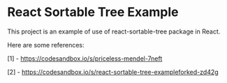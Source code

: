 # React Sortable Tree Example

This project is an example of use of react-sortable-tree package in React.

Here are some references:

[1] - https://codesandbox.io/s/priceless-mendel-7neft

[2] - https://codesandbox.io/s/react-sortable-tree-exampleforked-zd42g

